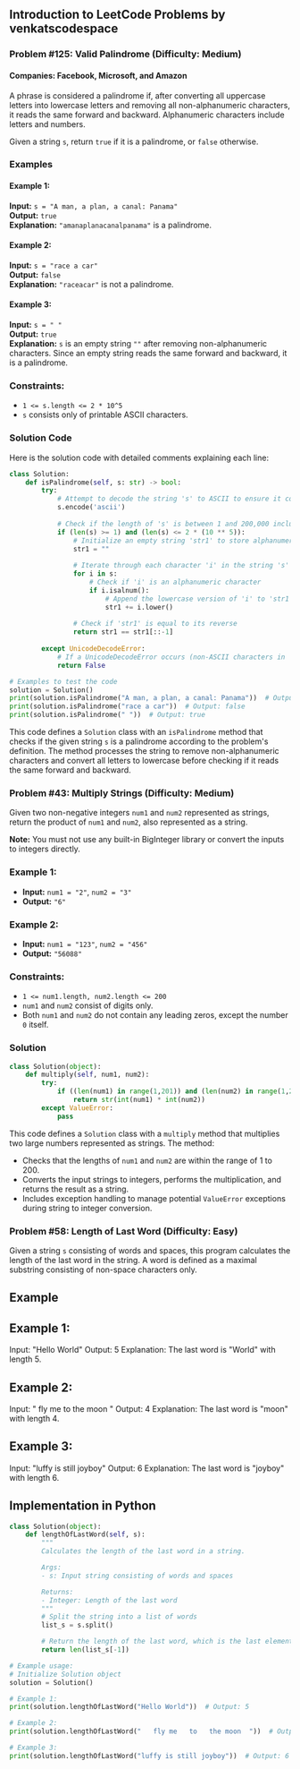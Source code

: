 ## Introduction to LeetCode Problems by venkatscodespace

### Problem #125: Valid Palindrome (Difficulty: Medium)
#### Companies: Facebook, Microsoft, and Amazon​
A phrase is considered a palindrome if, after converting all uppercase letters into lowercase letters and removing all non-alphanumeric characters, it reads the same forward and backward. Alphanumeric characters include letters and numbers.

Given a string `s`, return `true` if it is a palindrome, or `false` otherwise.

### Examples

#### Example 1:
**Input:** `s = "A man, a plan, a canal: Panama"`  
**Output:** `true`  
**Explanation:** `"amanaplanacanalpanama"` is a palindrome.

#### Example 2:
**Input:** `s = "race a car"`  
**Output:** `false`  
**Explanation:** `"raceacar"` is not a palindrome.

#### Example 3:
**Input:** `s = " "`  
**Output:** `true`  
**Explanation:** `s` is an empty string `""` after removing non-alphanumeric characters. Since an empty string reads the same forward and backward, it is a palindrome.

### Constraints:
- `1 <= s.length <= 2 * 10^5`
- `s` consists only of printable ASCII characters.

### Solution Code

Here is the solution code with detailed comments explaining each line:

```python
class Solution:
    def isPalindrome(self, s: str) -> bool:
        try:
            # Attempt to decode the string 's' to ASCII to ensure it contains only valid ASCII characters
            s.encode('ascii')
            
            # Check if the length of 's' is between 1 and 200,000 inclusive
            if (len(s) >= 1) and (len(s) <= 2 * (10 ** 5)):
                # Initialize an empty string 'str1' to store alphanumeric characters from 's'
                str1 = ""
                
                # Iterate through each character 'i' in the string 's'
                for i in s:
                    # Check if 'i' is an alphanumeric character
                    if i.isalnum():
                        # Append the lowercase version of 'i' to 'str1'
                        str1 += i.lower()
                
                # Check if 'str1' is equal to its reverse
                return str1 == str1[::-1]
                
        except UnicodeDecodeError:
            # If a UnicodeDecodeError occurs (non-ASCII characters in 's'), return False
            return False

# Examples to test the code
solution = Solution()
print(solution.isPalindrome("A man, a plan, a canal: Panama"))  # Output: true
print(solution.isPalindrome("race a car"))  # Output: false
print(solution.isPalindrome(" "))  # Output: true
```

This code defines a `Solution` class with an `isPalindrome` method that checks if the given string `s` is a palindrome according to the problem's definition. The method processes the string to remove non-alphanumeric characters and convert all letters to lowercase before checking if it reads the same forward and backward.


### Problem #43: Multiply Strings (Difficulty: Medium)

Given two non-negative integers `num1` and `num2` represented as strings, return the product of `num1` and `num2`, also represented as a string.

**Note:** You must not use any built-in BigInteger library or convert the inputs to integers directly.

### Example 1:
- **Input:** `num1 = "2"`, `num2 = "3"`
- **Output:** `"6"`

### Example 2:
- **Input:** `num1 = "123"`, `num2 = "456"`
- **Output:** `"56088"`

### Constraints:
- `1 <= num1.length, num2.length <= 200`
- `num1` and `num2` consist of digits only.
- Both `num1` and `num2` do not contain any leading zeros, except the number `0` itself.

### Solution

```python
class Solution(object):
    def multiply(self, num1, num2):
        try:
            if ((len(num1) in range(1,201)) and (len(num2) in range(1,201))):
                return str(int(num1) * int(num2))
        except ValueError:
            pass
```

This code defines a `Solution` class with a `multiply` method that multiplies two large numbers represented as strings. The method:
- Checks that the lengths of `num1` and `num2` are within the range of 1 to 200.
- Converts the input strings to integers, performs the multiplication, and returns the result as a string.
- Includes exception handling to manage potential `ValueError` exceptions during string to integer conversion.

### Problem #58: Length of Last Word (Difficulty: Easy)

Given a string `s` consisting of words and spaces, this program calculates the length of the last word in the string. A word is defined as a maximal substring consisting of non-space characters only.

## Example

## Example 1:
Input: "Hello World"
Output: 5
Explanation: The last word is "World" with length 5.

## Example 2:
Input: "   fly me   to   the moon  "
Output: 4
Explanation: The last word is "moon" with length 4.

## Example 3:
Input: "luffy is still joyboy"
Output: 6
Explanation: The last word is "joyboy" with length 6.

## Implementation in Python

```python
class Solution(object):
    def lengthOfLastWord(self, s):
        """
        Calculates the length of the last word in a string.

        Args:
        - s: Input string consisting of words and spaces

        Returns:
        - Integer: Length of the last word
        """
        # Split the string into a list of words
        list_s = s.split()

        # Return the length of the last word, which is the last element in the list
        return len(list_s[-1])

# Example usage:
# Initialize Solution object
solution = Solution()

# Example 1:
print(solution.lengthOfLastWord("Hello World"))  # Output: 5

# Example 2:
print(solution.lengthOfLastWord("   fly me   to   the moon  "))  # Output: 4

# Example 3:
print(solution.lengthOfLastWord("luffy is still joyboy"))  # Output: 6
